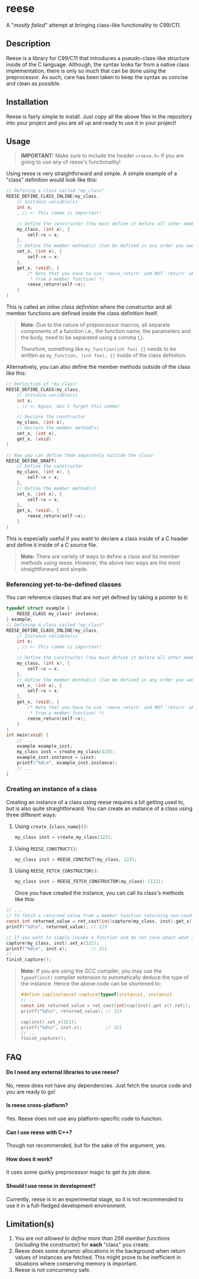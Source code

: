 # reese

A "_mostly failed_" attempt at bringing class-like functionality to C99/C11.

## Description

Reese is a library for C99/C11 that introduces a pseudo-class-like structure inside of the C language. Although, the syntax looks far from a native class implementation, there is only so much that can be done using the preprocessor. As such, care has been taken to keep the syntax as concise and clean as possible.

## Installation

Reese is fairly simple to install. Just copy all the above files in the repository into your project and you are all up and ready to use it in your project!

## Usage

> **IMPORTANT:** Make sure to include the header `<reese.h>` if you are going to use any of reese's functionality!

Using reese is very straightforward and simple. A simple example of a "class" definition would look like this:

```c
// Defining a class called "my_class"
REESE_DEFINE_CLASS_INLINE(my_class,
    // Instance variable(s)
    int x;
    , // <- This comma is important!

    // Define the constructor (You must define it before all other member functions!)
    my_class, (int x), {
        self->x = x;
    },
    // Define the member method(s) (Can be defined in any order you want)
    set_x, (int x), {
        self->x = x;
    },
    get_x, (void), {
        /* Note that you have to use 'reese_return' and NOT 'return' when returning a value
         * from a member function! */
        reese_return(self->x);
    }
)
```

This is called an _inline class definition_ where the constructor and all member functions are defined inside the class definition itself.

> **Note:** Due to the nature of preprocessor macros, all separate components of a function i.e., the function name, the parameters and the body, need to be separated using a comma (,).
>
> Therefore, something like `my_function(int foo) {}` needs to be written as `my_function, (int foo), {}` inside of the class definition.

Alternatively, you can also define the member methods outside of the class like this:

```c
// Definition of "my_class"
REESE_DEFINE_CLASS(my_class,
    // Instance variable(s)
    int x;
    , // <- Again, don't forget this comma!

    // Declare the constructor
    my_class, (int x),
    // Declare the member method(s)
    set_x, (int x),
    get_x, (void)
)

// Now you can define them separately outside the class!
REESE_DEFINE_DRAFT(
    // Define the constructor
    my_class, (int x), {
        self->x = x;
    },
    // Define the member method(s)
    set_x, (int x), {
        self->x = x;
    },
    get_x, (void), {
        reese_return(self->x);
    }
)
```

This is especially useful if you want to declare a class inside of a C header and define it inside of a C source file.

> **Note:** There are variety of ways to define a class and its member methods using reese. However, the above two ways are the most straightforward and simple.

### Referencing yet-to-be-defined classes

You can reference classes that are not yet defined by taking a pointer to it:

```c
typedef struct example {
    REESE_CLASS my_class* instance;
} example;
// Defining a class called "my_class"
REESE_DEFINE_CLASS_INLINE(my_class,
    // Instance variable(s)
    int x;
    , // <- This comma is important!

    // Define the constructor (You must define it before all other member functions!)
    my_class, (int x), {
        self->x = x;
    },
    // Define the member method(s) (Can be defined in any order you want)
    set_x, (int x), {
        self->x = x;
    },
    get_x, (void), {
        /* Note that you have to use 'reese_return' and NOT 'return' when returning a value
         * from a member function! */
        reese_return(self->x);
    }
)
int main(void) {
    // ...
    example example_inst;
    my_class inst = create_my_class(123);
    example_inst.instance = &inst;
    printf("%d\n", example_inst.instance);
    // ...
}
```

### Creating an instance of a class

Creating an instance of a class using reese requires a bit getting used to, but is also quite straightforward. You can create an instance of a class using three different ways:

1. Using `create_{class_name}()`:
   ```c
   my_class inst = create_my_class(123);
   ```
2. Using `REESE_CONSTRUCT()`:
   ```c
   my_class inst = REESE_CONSTUCT(my_class, 123);
   ```
3. Using `REESE_FETCH_CONSTRUCTOR()`:
   ```c
   my_class inst = REESE_FETCH_CONSTRUCTOR(my_class) (123);
   ```
   Once you have created the instance, you can call its class's methods like this:

```c
// ...
// To fetch a returned value from a member function returning non-void
const int returned_value = ret_cast(int)capture(my_class, inst).get_x().ret();
printf("%d\n", returned_value); // 123

// If you want to simply invoke a function and do not care about what it returns
capture(my_class, inst).set_x(321);
printf("%d\n", inst.x);         // 321
// ...
finish_capture();
```

> **Note:** If you are using the GCC compiler, you may use the `typeof(inst)` compiler extension to automatically deduce the type of the instance. Hence the above code can be shortened to:
>
> ```c
> #define cap(instance) capture(typeof(instance), instance)
> // ...
> const int returned_value = ret_cast(int)cap(inst).get_x().ret();
> printf("%d\n", returned_value); // 123
>
> cap(inst).set_x(321);
> printf("%d\n", inst.x);         // 321
> // ...
> finish_capture();
> ```

## FAQ

#### Do I need any external libraries to use reese?

No, reese does not have any dependencies. Just fetch the source code and you are ready to go!

#### Is reese cross-platform?

Yes. Reese does not use any platform-specific code to function.

#### Can I use reese with C++?

Though not recommended, but for the sake of the argument, yes.

#### How does it work?

It uses some quirky preprocessor magic to get its job done.

#### Should I use reese in development?

Currently, reese is in an experimental stage, so it is not recommended to use it in a full-fledged development environment.

## Limitation(s)

1. You are *not allowed to define more than 256 member functions* (*including* the constructor) for **each** "class" you create.
2. Reese does some dynamic allocations in the background when return values of instances are fetched. This might prove to be inefficient in situations where conserving memory is important.
3. Reese is not concurrency safe.
